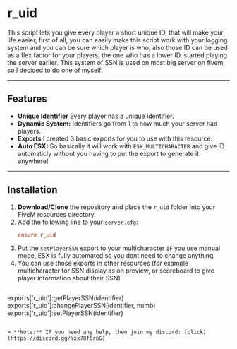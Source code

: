 # r_uid

This script lets you give every player a short unique ID, that will make your life easier, first of all, you can easily make this script work with your logging system and you can be sure which player is who, also those ID can be used as a flex factor for your players, the one who has a lower ID, started playing the server earlier. This system of SSN is used on most big server on fivem, so I decided to do one of myself.

---

## Features

- **Unique Identifier** Every player has a unique identifier.
- **Dynamic System:** Identifiers go from 1 to how much your server had players.
- **Exports** I created 3 basic exports for you to use with this resource.
- **Auto ESX:** So basically it will work with `ESX_MULTICHARACTER` and give ID automaticly without you having to put the export to generate it anywhere!

---

## Installation

1. **Download/Clone** the repository and place the `r_uid` folder into your FiveM resources directory.
2. Add the following line to your `server.cfg`:
   ```cfg
   ensure r_uid
   ```
3. Put the `setPlayerSSN` export to your multicharacter `IF` you use manual mode, ESX is fully automated so you dont need to change anything
4. You can use those exports in other resources (for example multicharacter for SSN display as on preview, or scoreboard to give player information about their SSN)
   ```lua
exports['r_uid']:getPlayerSSN(identifier)
exports['r_uid']:changePlayerSSN(identifier, numb)
exports['r_uid']:setPlayerSSN(identifier)
   ```

> **Note:** IF you need any help, then join my discord: [click](https://discord.gg/Yxx78f6rbG)

